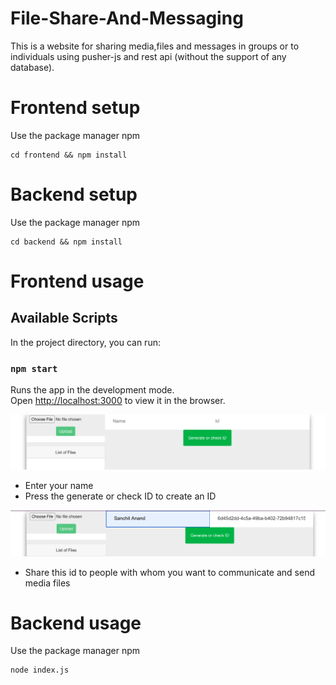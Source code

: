 # File-Share-And-Messaging

This is a website for sharing media,files and messages in groups or to individuals using pusher-js and rest api (without the support of any database).

# Frontend setup

Use the package manager npm

```
cd frontend && npm install

```
# Backend setup

Use the package manager npm

```
cd backend && npm install

```
# Frontend usage

## Available Scripts

In the project directory, you can run:

### `npm start`

Runs the app in the development mode.\
Open [http://localhost:3000](http://localhost:3000) to view it in the browser.

![Alt text](demo1.png?raw=true "Title")
* Enter your name
* Press the generate or check ID to create an ID

![Alt text](demo2.png?raw=true "Title")
* Share this id to people with whom you want to communicate and send media files


# Backend usage

Use the package manager npm

```
node index.js

